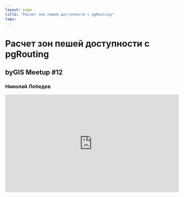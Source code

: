 ```yaml
---
layout: page
title: "Расчет зон пешей доступности с pgRouting"
tags:
---
```



# Расчет зон пешей доступности с pgRouting
## byGIS Meetup #12
### Николай Лебедев

<iframe width="560" height="315" src="https://www.youtube.com/embed/wQw0hVySKzY" frameborder="0" allow="accelerometer; autoplay; encrypted-media; gyroscope; picture-in-picture" allowfullscreen></iframe>
